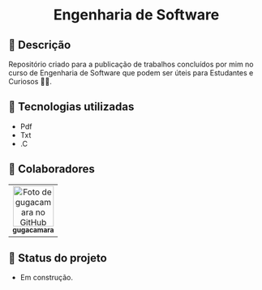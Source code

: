 <h1 align="center">Engenharia de Software</h1>

## :memo: Descrição
Repositório criado para a publicação de trabalhos concluídos por mim no curso de Engenharia de Software que podem ser úteis para Estudantes e Curiosos 🕵️‍♂️.

## :wrench: Tecnologias utilizadas
* Pdf
* Txt
* .C

## :handshake: Colaboradores
<table>
  <tr>
    <td align="center">
      <a href="https://github.com/gugacamara">
        <img src="https://avatars.githubusercontent.com/u/94768089?v=4" width="80px;" alt="Foto de gugacamara no GitHub"/><br>
        <sub>
          <b>gugacamara</b>
        </sub>
      </a>
    </td>
  </tr>
</table>

## :dart: Status do projeto
* Em construção.